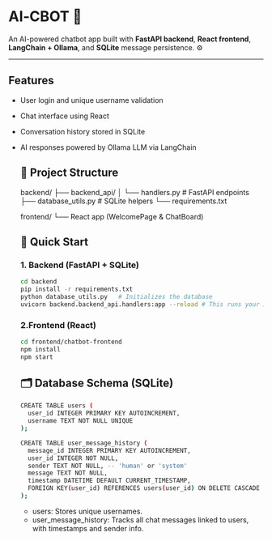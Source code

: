 # AI‑CBOT 🤖

An AI-powered chatbot app built with **FastAPI backend**, **React frontend**, **LangChain + Ollama**, and **SQLite** message persistence. ⚙️

---

## Features

- User login and unique username validation  
- Chat interface using React  
- Conversation history stored in SQLite  
- AI responses powered by Ollama LLM via LangChain

  ## 🧱 Project Structure
  backend/
  ├── backend_api/
  │ └── handlers.py # FastAPI endpoints
  ├── database_utils.py # SQLite helpers
  └── requirements.txt
  
  frontend/
  └── React app (WelcomePage & ChatBoard)

  ## 🚀 Quick Start

  ### 1. Backend (FastAPI + SQLite)
  
  ```bash
  cd backend
  pip install -r requirements.txt
  python database_utils.py   # Initializes the database
  uvicorn backend.backend_api.handlers:app --reload # This runs your API at http://localhost:8000
  ```

  ### 2.Frontend (React)
  ```bash
  cd frontend/chatbot-frontend
  npm install
  npm start
  ```

  ## 🗂️ Database Schema (SQLite)
  ```bash
  CREATE TABLE users (
    user_id INTEGER PRIMARY KEY AUTOINCREMENT,
    username TEXT NOT NULL UNIQUE
  );
  
  CREATE TABLE user_message_history (
    message_id INTEGER PRIMARY KEY AUTOINCREMENT,
    user_id INTEGER NOT NULL,
    sender TEXT NOT NULL, -- 'human' or 'system'
    message TEXT NOT NULL,
    timestamp DATETIME DEFAULT CURRENT_TIMESTAMP,
    FOREIGN KEY(user_id) REFERENCES users(user_id) ON DELETE CASCADE
  );
  ```
  * users: Stores unique usernames.
  * user_message_history: Tracks all chat messages linked to users, with timestamps and sender info.
